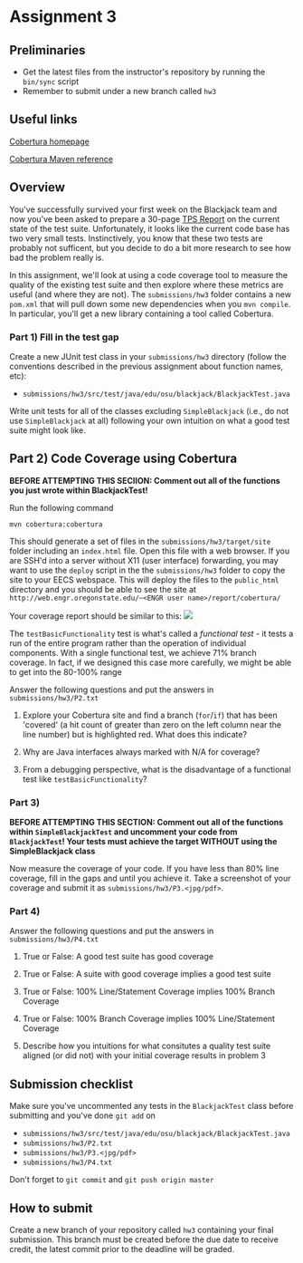 # Assignment 3

## Preliminaries

* Get the latest files from the instructor's repository by running the `bin/sync` script
* Remember to submit under a new branch called `hw3`

## Useful links

[Cobertura homepage](http://cobertura.github.io/cobertura/)

[Cobertura Maven reference](https://github.com/OSU-CS362-F16/362Exercises/edit/inprogress/templates/hw3/README.md)

## Overview

You've successfully survived your first week on the Blackjack team and now you've been asked to prepare a 30-page [TPS Report](https://www.youtube.com/watch?v=Fy3rjQGc6lA) on the current state of the test suite.  Unfortunately, it looks like the current code base has two very small tests.  Instinctively, you know that these two tests are probably not sufficent, but you decide to do a bit more research to see how bad the problem really is.

In this assignment, we'll look at using a code coverage tool to measure the quality of the existing test suite and then explore where these metrics are useful (and where they are not). The `submissions/hw3` folder contains a new `pom.xml` that will pull down some new dependencies when you `mvn compile`.  In particular, you'll get a new library containing a tool called Cobertura.

### Part 1) Fill in the test gap

Create a new JUnit test class in your `submissions/hw3` directory (follow the conventions described in the previous assignment about function names, etc):

* `submissions/hw3/src/test/java/edu/osu/blackjack/BlackjackTest.java `

Write unit tests for all of the classes excluding `SimpleBlackjack` (i.e., do not use `SimpleBlackjack` at all) following your own intuition on what a good test suite might look like.  

## Part 2) Code Coverage using Cobertura

**BEFORE ATTEMPTING THIS SECIION: Comment out all of the functions you just wrote within BlackjackTest!**

Run the following command 

`mvn cobertura:cobertura`

This should generate a set of files in the `submissions/hw3/target/site` folder including an `index.html` file.  Open this file with a web browser.  If you are SSH'd into a server without X11 (user interface) forwarding, you may want to use the `deploy` script in the the `submissions/hw3` folder to copy the site to your EECS webspace.  This will deploy the files to the `public_html` directory and you should be able to see the site at `http://web.engr.oregonstate.edu/~<ENGR user name>/report/cobertura/` 

Your coverage report should be similar to this:
![](https://snag.gy/C3He0V.jpg)

The `testBasicFunctionality` test is what's called a *functional test* - it tests a run of the entire program rather than the operation of individual components.  With a single functional test, we achieve 71% branch coverage.  In fact, if we designed this case more carefully, we might be able to get into the 80-100% range

Answer the following questions and put the answers in `submissions/hw3/P2.txt`

1) Explore your Cobertura site and find a branch (`for`/`if`) that has been 'covered' (a hit count of greater than zero on the left column near the line number) but is highlighted red.  What does this indicate?

2) Why are Java interfaces always marked with N/A for coverage?

3) From a debugging perspective, what is the disadvantage of a functional test like `testBasicFunctionality`?


### Part 3) 

**BEFORE ATTEMPTING THIS SECTION: Comment out all of the functions within `SimpleBlackjackTest` and uncomment your code from `BlackjackTest`! Your tests must achieve the target WITHOUT using the SimpleBlackjack class**

Now measure the coverage of your code. If you have less than 80% line coverage, fill in the gaps and until you achieve it. Take a screenshot of your coverage and submit it as `submissions/hw3/P3.<jpg/pdf>`. 

### Part 4)
Answer the following questions and put the answers in `submissions/hw3/P4.txt`

1) True or False: A good test suite has good coverage

2) True or False: A suite with good coverage implies a good test suite

3) True or False: 100% Line/Statement Coverage implies 100% Branch Coverage

4) True or False: 100% Branch Coverage implies 100% Line/Statement Coverage

5) Describe how you intuitions for what consitutes a quality test suite aligned (or did not) with your initial coverage results in problem 3

## Submission checklist 

Make sure you've uncommented any tests in the `BlackjackTest` class before submitting and you've done `git add` on

* `submissions/hw3/src/test/java/edu/osu/blackjack/BlackjackTest.java`
* `submissions/hw3/P2.txt`
* `submissions/hw3/P3.<jpg/pdf>`
* `submissions/hw3/P4.txt`

Don't forget to `git commit` and `git push origin master`

## How to submit

Create a new branch of your repository called `hw3` containing your
final submission.  This branch must be created before the due date to
receive credit, the latest commit prior to the deadline will be graded.


